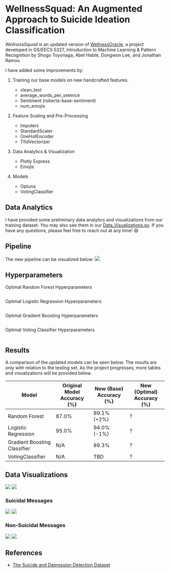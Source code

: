 # WellnessSquad: An Augmented Approach to Suicide Ideation Classification

*WellnessSquad* is an updated version of [WellnessOracle](https://github.com/stoyonaga/EECS5327_WellnessOracle), a project developed in GS/EECS 5327, Introduction to Machine Learning & Pattern Recognition by Shogo Toyonaga, Abel Habte, Dongwon Lee, and Jonathan Ramos.

I have added some improvements by:

1. Training our base models on new handcrafted features.
    - clean_text
    - average_words_per_setence
    - Sentiment (roberta-base-sentiment)
    - num_emojis

2. Feature Scaling and Pre-Processing 
    - Imputers 
    - StandardScaler 
    - OneHotEncoder 
    - TfidVectorizer

3. Data Analytics & Visualization
    - Plotly Express 
    - Emojis
4. Models 
    - Optuna
    - VotingClassifier 

## Data Analytics
I have provided some preliminary data analytics and visualizations from our training dataset. You may also see them in our [Data_Visualizations.py](https://github.com/stoyonaga/WellnessSquad/blob/main/Notebooks/Dataset_Visualizations). If you have any questions, please feel free to reach out at any time! :smile: 
## Pipeline 

The new pipeline can be visualized below:
![](images/pipeline.png)

## Hyperparameters
Optimal Random Forest Hyperparameters
```
```

Optimal Logistic Regression Hyperparameters
```
```

Optimal Gradient Boosting Hyperparameters
```
```

Optimal Voting Classifier Hyperparameters
```
```

## Results 
A comparison of the updated models can be seen below. The results are only with relation to the testing set.
As the project progresses, more tables and visualizations will be provided below.

| Model  | Original Model Accuracy (%) | New (Base) Accuracy (%) | New (Optimal) Accuracy (%)|
| ------------- | ------------- | -------------| ------------- |
| Random Forest  | 87.0%  | 89.1% (+2%) | ? |
| Logistic Regression | 95.0%  | 94.0% (-1%) | ? | 
| Gradient Boosting Classifier | N/A | 89.3%| ? | 
| VotingClassifier | N/A | TBD | ? |

## Data Visualizations
![](images/sentiment.png)
![](images/labels.png)

### Suicidal Messages
![](images/suicide_emojis.png)
![](images/suicide_wordcloud.png)
### Non-Suicidal Messages
![](images/control_emojis.png)
![](images/control_wordcloud.png)

## References
- [The Suicide and Depression Detection Dataset](https://www.kaggle.com/datasets/nikhileswarkomati/suicide-watch/data)